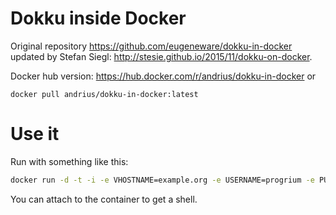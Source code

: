 # Dokku inside Docker

Original repository https://github.com/eugeneware/dokku-in-docker updated by Stefan Siegl: http://stesie.github.io/2015/11/dokku-on-docker.

Docker hub version: https://hub.docker.com/r/andrius/dokku-in-docker or

`docker pull andrius/dokku-in-docker:latest`

# Use it

Run with something like this:

```bash
docker run -d -t -i -e VHOSTNAME=example.org -e USERNAME=progrium -e PUBKEY='your ssh pubkey here' --privileged -p 22 -p 80 --name dokku lukas2511/dokku-in-docker
```

You can attach to the container to get a shell.
